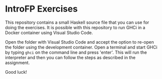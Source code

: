 # IntroFP Exercises

This repository contains a small Haskell source file that you can use for doing 
the exercises. It is possible with this repository to run GHCi in a Docker 
container using Visual Studio Code.

Open the folder with Visual Studio Code and accept the option to re-open the
folder using the development container. Open a terminal and start GHCi by 
typing `ghci` on the command line and press 'enter'. This will run the 
interpreter and then you can follow the steps as described in the assignment.

Good luck!
